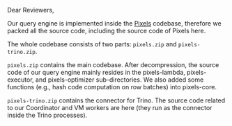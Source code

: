 Dear Reviewers,

Our query engine is implemented inside the [Pixels](https://ieeexplore.ieee.org/document/9835615) codebase, therefore we packed all the source code, including the source code of Pixels here.

The whole codebase consists of two parts: `pixels.zip` and `pixels-trino.zip`.

`pixels.zip` contains the main codebase. After decompression, the source code of our query engine mainly resides in the pixels-lambda, pixels-executor, and pixels-optimizer sub-directories. We also added some functions (e.g., hash code computation on row batches) into pixels-core.

`pixels-trino.zip` contains the connector for Trino. The source code related to our Coordinator and VM workers are here (they run as the connector inside the Trino processes).
